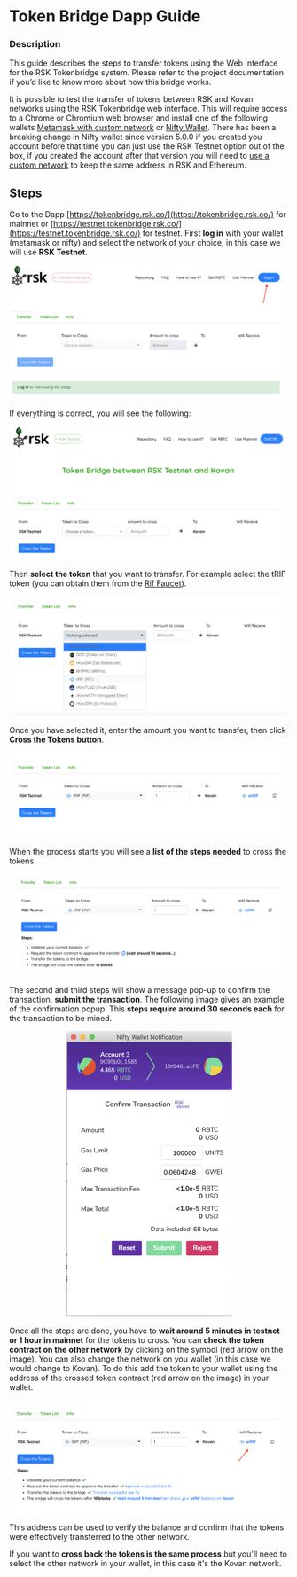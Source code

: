 # Token Bridge Dapp Guide

### Description
This guide describes the steps to transfer tokens using the Web Interface for the RSK Tokenbridge system. Please refer to the project documentation if you’d like to know more about how this bridge works.

It is possible to test the transfer of tokens between RSK and Kovan networks using the RSK Tokenbridge web interface. This will require access to a Chrome or Chromium web browser and install one of the following wallets [Metamask with custom network](https://github.com/rsksmart/rskj/wiki/Configure-Metamask-to-connect-with-RSK) or [Nifty Wallet](https://chrome.google.com/webstore/detail/nifty-wallet/jbdaocneiiinmjbjlgalhcelgbejmnid). There has been a breaking change in Nifty wallet since version 5.0.0 if you created you account before that time you can just use the RSK Testnet option out of the box, if you created the account after that version you will need to [use a custom network](https://developers.rsk.co/tutorials/resolve-nifty-issue/#add-rsk-as-custom-node) to keep the same address in RSK and Ethereum.

## Steps
Go to the Dapp [https://tokenbridge.rsk.co/](https://tokenbridge.rsk.co/) for mainnet or [https://testnet.tokenbridge.rsk.co/](https://testnet.tokenbridge.rsk.co/) for testnet.
First **log in** with your wallet (metamask or nifty) and select the network of your choice, in this case we will use **RSK Testnet**.

<p align="center">
  <img src="./images/dapp-image1-1.png"/>
</p>

If everything is correct, you will see the following:

<p align="center">
  <img src="./images/dapp-image1-2.png"/>
</p>

Then **select the token** that you want to transfer. For example select the tRIF token (you can obtain them from the [Rif Faucet](https://faucet.rifos.org/)).

<p align="center">
  <img src="./images/dapp-image2.png"/>
</p>

Once you have selected it, enter the amount you want to transfer, then click **Cross the Tokens button**.

<p align="center">
  <img src="./images/dapp-image3.png" />
</p>

When the process starts you will see a **list of the steps needed** to cross the tokens.

<p align="center">
  <img src="./images/dapp-image4.png" />
</p>

The second and third steps will show a message pop-up to confirm the transaction, **submit the transaction**. The following image gives an example of the confirmation popup. This **steps require around 30 seconds each** for the transaction to be mined.

<p align="center">
  <img src="./images/dapp-image5.png" width="300" />
</p>


Once all the steps are done, you have to **wait around 5 minutes in testnet or 1 hour in mainnet** for the tokens to cross. You can **check the  token contract on the other network** by clicking  on the symbol (red arrow on the image).
You can also change the network on you wallet (in this case we would change to Kovan). To do this add the token to your wallet using the address of the crossed token contract (red arrow on the image) in your wallet.

<p align="center">
  <img src="./images/dapp-image6.png" />
</p>


This address can be used to verify the balance and confirm that the tokens were effectively transferred to the other network. 

If you want to **cross back the tokens is the same process** but you'll need to select the other network in your wallet, in this case it's the Kovan network.